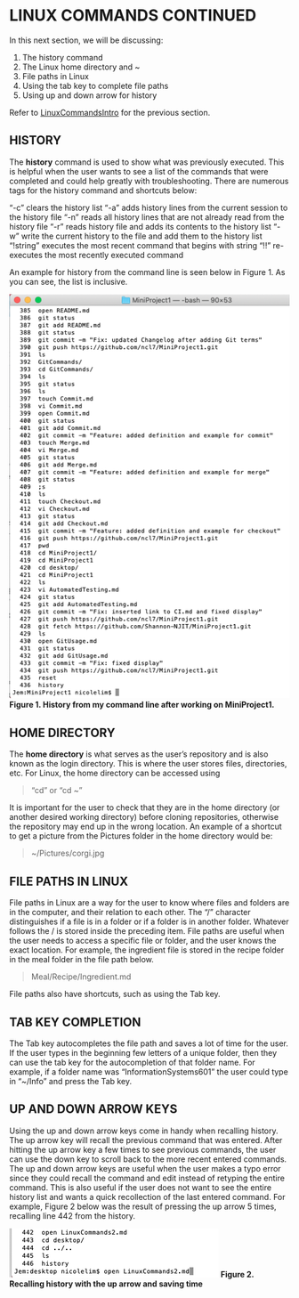 # LINUX COMMANDS CONTINUED

In this next section, we will be discussing:

1. The history command
2. The Linux home directory and ~
3. File paths in Linux
4. Using the tab key to complete file paths
5. Using up and down arrow for history

Refer to [LinuxCommandsIntro](https://github.com/Shannon-NJIT/MiniProject1/blob/master/LinuxCommands/LinuxCommandsIntro.md) for the previous section.


## HISTORY

The **history** command is used to show what was previously executed. This is helpful when the user wants to see a list of the commands that were completed and could help greatly with troubleshooting. There are numerous tags for the history command and shortcuts below:

“-c” clears the history list
“-a” adds history lines from the current session to the history file
“-n” reads all history lines that are not already read from the history file
“-r” reads history file and adds its contents to the history list
“-w” write the current history to the file and add them to the history list
“!string” executes the most recent command that begins with string
“!!” re-executes the most recently executed command

An example for history from the command line is seen below in Figure 1. As you can see, the list is inclusive.

![](https://github.com/Shannon-NJIT/MiniProject1/blob/master/images/images/LinuxCommands/history.png)
**Figure 1. History from my command line after working on MiniProject1.**



## HOME DIRECTORY

The **home directory** is what serves as the user’s repository and is also known as the login directory. This is where the user stores files, directories, etc. For Linux, the home directory can be accessed using 

> “cd” or “cd ~” 

It is important for the user to check that they are in the home directory (or another desired working directory) before cloning repositories, otherwise the repository may end up in the wrong location. An example of a shortcut to get a picture from the Pictures folder in the home directory would be: 

> ~/Pictures/corgi.jpg 



## FILE PATHS IN LINUX

File paths in Linux are a way for the user to know where files and folders are in the computer, and their relation to each other. The “/” character distinguishes if a file is in a folder or if a folder is in another folder. Whatever follows the / is stored inside the preceding item. File paths are useful when the user needs to access a specific file or folder, and the user knows the exact location. For example, the ingredient file is stored in the recipe folder in the meal folder in the file path below.

> Meal/Recipe/Ingredient.md

File paths also have shortcuts, such as using the Tab key.



## TAB KEY COMPLETION

The Tab key autocompletes the file path and saves a lot of time for the user. If the user types in the beginning few letters of a unique folder, then they can use the tab key for the autocompletion of that folder name. For example, if a folder name was “InformationSystems601” the user could type in “~/Info” and press the Tab key.


## UP AND DOWN ARROW KEYS

Using the up and down arrow keys come in handy when recalling history. The up arrow key will recall the previous command that was entered. After hitting the up arrow key a few times to see previous commands, the user can use the down key to scroll back to the more recent entered commands. The up and down arrow keys are useful when the user makes a typo error since they could recall the command and edit instead of retyping the entire command. This is also useful if the user does not want to see the entire history list and wants a quick recollection of the last entered command. For example, Figure 2 below was the result of pressing the up arrow 5 times, recalling line 442 from the history.

![](https://github.com/Shannon-NJIT/MiniProject1/blob/master/images/images/LinuxCommands/uparrow.png)
**Figure 2. Recalling history with the up arrow and saving time**

